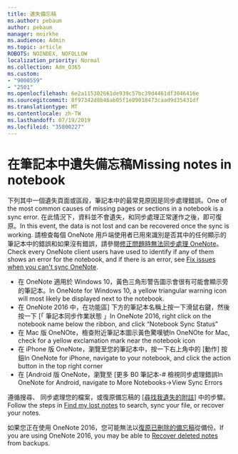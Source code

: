```yaml
---
title: 遺失備忘稿
ms.author: pebaum
author: pebaum
manager: mnirkhe
ms.audience: Admin
ms.topic: article
ROBOTS: NOINDEX, NOFOLLOW
localization_priority: Normal
ms.collection: Adm_O365
ms.custom:
- "9000559"
- "2501"
ms.openlocfilehash: 6e2a115302661de939c57bc39d4461df3046416e
ms.sourcegitcommit: 8f97342d8b46ab05f1e89018473caad9d35431df
ms.translationtype: MT
ms.contentlocale: zh-TW
ms.lasthandoff: 07/19/2019
ms.locfileid: "35800227"
---
```

# <a name="missing-notes-in-notebook"></a><span data-ttu-id="18b9f-102">在筆記本中遺失備忘稿</span><span class="sxs-lookup"><span data-stu-id="18b9f-102">Missing notes in notebook</span></span>

<span data-ttu-id="18b9f-103">下列其中一個遺失頁面或區段，筆記本中的最常見原因是同步處理錯誤。</span><span class="sxs-lookup"><span data-stu-id="18b9f-103">One of the most common causes of missing pages or sections in a notebook is a sync error.</span></span> <span data-ttu-id="18b9f-104">在此情況下，資料並不會遺失，和同步處理正常運作之後，即可復原。</span><span class="sxs-lookup"><span data-stu-id="18b9f-104">In this event, the data is not lost and can be recovered once the sync is working.</span></span> <span data-ttu-id="18b9f-105">請檢查每個 OneNote 用戶端使用者已用來識別是否其中的任何顯示的筆記本中的錯誤和如果沒有錯誤，請參閱[修正問題時無法同步處理 OneNote](https://support.office.com/article/299495ef-66d1-448f-90c1-b785a6968d45)。</span><span class="sxs-lookup"><span data-stu-id="18b9f-105">Check every OneNote client users have used to identify if any of them shows an error for the notebook, and if there is an error, see [Fix issues when you can't sync OneNote](https://support.office.com/article/299495ef-66d1-448f-90c1-b785a6968d45).</span></span>

- <span data-ttu-id="18b9f-106">在 OneNote 適用於 Windows 10，黃色三角形警告圖示會很有可能會顯示旁的筆記本。</span><span class="sxs-lookup"><span data-stu-id="18b9f-106">In OneNote for Windows 10, a yellow triangular warning icon will most likely be displayed next to the notebook.</span></span>
- <span data-ttu-id="18b9f-107">在 OneNote 2016 中，在功能區] 下方的筆記本名稱上按一下滑鼠右鍵，然後按一下 [「 筆記本同步作業狀態 」</span><span class="sxs-lookup"><span data-stu-id="18b9f-107">In OneNote 2016, right click on the notebook name below the ribbon, and click “Notebook Sync Status”</span></span>
- <span data-ttu-id="18b9f-108">在 Mac 版 OneNOte，檢查附近筆記本圖示黃色驚嘆號</span><span class="sxs-lookup"><span data-stu-id="18b9f-108">In OneNOte for Mac, check for a yellow exclamation mark near the notebook icon</span></span>
- <span data-ttu-id="18b9f-109">在 iPhone 版 OneNote，瀏覽至您的筆記本中，按一下右上角中的 [動作] 按鈕</span><span class="sxs-lookup"><span data-stu-id="18b9f-109">In OneNote for iPhone, navigate to your notebook, and click the action button in the top right corner</span></span>
- <span data-ttu-id="18b9f-110">在 [Android 版 OneNote，瀏覽至 [更多 B0 筆記本-# 檢視同步處理錯誤</span><span class="sxs-lookup"><span data-stu-id="18b9f-110">In OneNote for Android, navigate to More Notebooks->View Sync Errors</span></span>

<span data-ttu-id="18b9f-111">遵循搜尋、 同步處理您的檔案，或復原備忘稿的 [[尋找我遺失的附註](https://support.office.com/article/32cb2bd7-afe7-44d2-a711-398a88421287)] 中的步驟。</span><span class="sxs-lookup"><span data-stu-id="18b9f-111">Follow the steps in [Find my lost notes](https://support.office.com/article/32cb2bd7-afe7-44d2-a711-398a88421287) to search, sync your file, or recover your notes.</span></span>

<span data-ttu-id="18b9f-112">如果您正在使用 OneNote 2016，您可能無法以[復原已刪除的備忘稿](https://support.office.com/article/32ed1036-74fd-4c21-bc28-033a486e6b14)從備份。</span><span class="sxs-lookup"><span data-stu-id="18b9f-112">If you are using OneNote 2016, you may be able to [Recover deleted notes](https://support.office.com/article/32ed1036-74fd-4c21-bc28-033a486e6b14) from backups.</span></span>